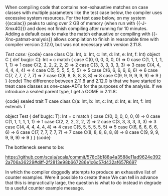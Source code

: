 When compiling code that contains non-exhaustive matches on case classes with multiple parameters like the test case below, the compiler uses excessive system resources. For the test case below, on my system {{scalac}} peaks to using over 2 GB of memory (when run with {{-J-Xmx4G}}) and does not finish compiling after running for 10 minutes. Adding a default case to make the match exhaustive or compiling with {{-Xno-patmat-analysis}} allows compilation to finish in reasonable time with compiler version 2.12.0, but was not necessary with version 2.11.8.

*Test case:*
{code}
case class C(a: Int, b: Int, c: Int, d: Int, e: Int, f: Int)
object C {
	def bug(c: C): Int = c match {
		case C(0, 0, 0, 0, 0, 0) => 0
		case C(1, 1, 1, 1, 1, 1) => 1
		case C(2, 2, 2, 2, 2, 2) => 2
		case C(3, 3, 3, 3, 3, 3) => 3
		case C(4, 4, 4, 4, 4, 4) => 4
		case C(5, 5, 5, 5, 5, 5) => 5
		case C(6, 6, 6, 6, 6, 6) => 6
		case C(7, 7, 7, 7, 7, 7) => 7
		case C(8, 8, 8, 8, 8, 8) => 8
		case C(9, 9, 9, 9, 9, 9) => 9
	}
}
{code}
The difference between 2.11.8 and 2.12.0 is that we have started to treat case classes as one-case-ADTs for the purposes of the analysis. If we introduce a sealed parent type, I get a OOME in 2.11.8:

{code}
sealed trait T
case class C(a: Int, b: Int, c: Int, d: Int, e: Int, f: Int) extends T

object Test {
  def bug(c: T): Int = c match {
      case C(0, 0, 0, 0, 0, 0) => 0
      case C(1, 1, 1, 1, 1, 1) => 1
      case C(2, 2, 2, 2, 2, 2) => 2
      case C(3, 3, 3, 3, 3, 3) => 3
      case C(4, 4, 4, 4, 4, 4) => 4
      case C(5, 5, 5, 5, 5, 5) => 5
      case C(6, 6, 6, 6, 6, 6) => 6
      case C(7, 7, 7, 7, 7, 7) => 7
      case C(8, 8, 8, 8, 8, 8) => 8
      case C(9, 9, 9, 9, 9, 9) => 9
  }
}
{code}

The bottleneck seems to be:

https://github.com/scala/scala/commit/578c3b188a4a3588e11ad9624e3922a706a36229#diff-2f2813e98b667286e1c6c57d432af657R697

In which the compiler doggedly attempts to produce an exhaustive list of counter examples. Were it possible to create these  We can tell in advance that this is impractically large, the question is what to do instead in degrade to a useful counter example message.
